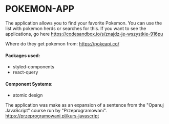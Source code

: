 # POKEMON-APP
The application allows you to find your favorite Pokemon. You can use the list with pokemon herds or searches for this. If you want to see the applications, go here https://codesandbox.io/s/znajdz-je-wszystkie-916pu

Where do they get pokemon from: https://pokeapi.co/

#### Packages used:
- styled-components
- react-query

#### Component Systems:
- atomic design

The application was make as an expansion of a sentence from the "Opanuj JavaScript" course run by "Przeprogramowani".
https://przeprogramowani.pl/kurs-javascript
